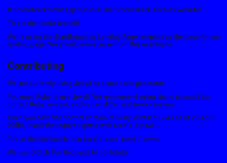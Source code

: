 <html style="background-color: blue;">
# bmoreblacktechies.github.io #
The Bmore Black Techies website!


This is the donor branch!

We're using the [StartBootstrap Landing Page](https://github.com/BlackrockDigital/startbootstrap-landing-page)
template as the base for our landing page. We should move away from this eventually.

## Contributing
We are currently using Jekyll as a static site generator.

You need Ruby to use Jekyll. We recommend using
[rbenv](https://github.com/rbenv/rbenv.git) to install the correct Ruby
version, as this can differ system-to-system.

Once you have the correct version of Ruby installed (2.4.1 as of 26 April 2018),
install the required gems with `bundle install`.

To run the site locally, run `bundle exec jekyll serve`.

We use Github Pull Requests to contribute.</html>
